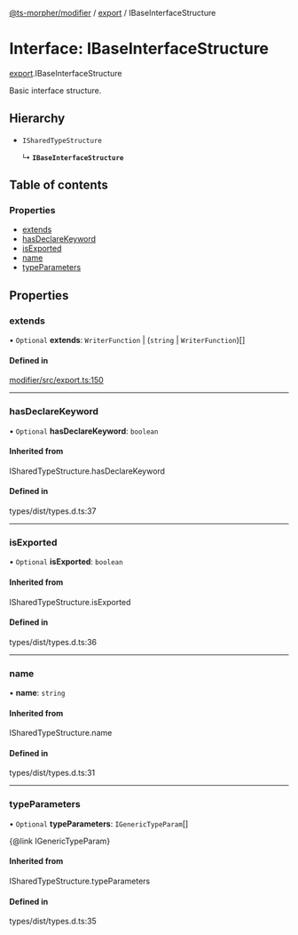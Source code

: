 [@ts-morpher/modifier](../README.md) / [export](../modules/export.md) / IBaseInterfaceStructure

# Interface: IBaseInterfaceStructure

[export](../modules/export.md).IBaseInterfaceStructure

Basic interface structure.

## Hierarchy

- `ISharedTypeStructure`

  ↳ **`IBaseInterfaceStructure`**

## Table of contents

### Properties

- [extends](export.IBaseInterfaceStructure.md#extends)
- [hasDeclareKeyword](export.IBaseInterfaceStructure.md#hasdeclarekeyword)
- [isExported](export.IBaseInterfaceStructure.md#isexported)
- [name](export.IBaseInterfaceStructure.md#name)
- [typeParameters](export.IBaseInterfaceStructure.md#typeparameters)

## Properties

### extends

• `Optional` **extends**: `WriterFunction` \| (`string` \| `WriterFunction`)[]

#### Defined in

[modifier/src/export.ts:150](https://github.com/linbudu599/morpher/blob/25ef250/packages/modifier/src/export.ts#L150)

___

### hasDeclareKeyword

• `Optional` **hasDeclareKeyword**: `boolean`

#### Inherited from

ISharedTypeStructure.hasDeclareKeyword

#### Defined in

types/dist/types.d.ts:37

___

### isExported

• `Optional` **isExported**: `boolean`

#### Inherited from

ISharedTypeStructure.isExported

#### Defined in

types/dist/types.d.ts:36

___

### name

• **name**: `string`

#### Inherited from

ISharedTypeStructure.name

#### Defined in

types/dist/types.d.ts:31

___

### typeParameters

• `Optional` **typeParameters**: `IGenericTypeParam`[]

{@link IGenericTypeParam}

#### Inherited from

ISharedTypeStructure.typeParameters

#### Defined in

types/dist/types.d.ts:35
